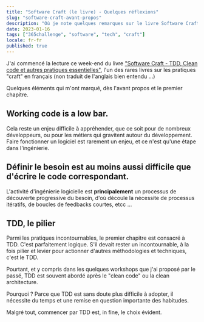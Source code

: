 ```yaml
---
title: "Software Craft (le livre) - Quelques réflexions"
slug: "software-craft-avant-propos"
description: "Où je note quelques remarques sur le livre Software Craft (Dunod)"
date: 2023-01-16
tags: ["365challenge", "software", "tech", "craft"]
locale: fr-fr
published: true
---
```


J'ai commencé la lecture ce week-end du livre ["Software Craft - TDD, Clean code et autres pratiques essentielles"](https://www.dunod.com/sciences-techniques/software-craft-tdd-clean-code-et-autres-pratiques-essentielles), l'un des rares livres sur les pratiques "craft" en français (non traduit de l'anglais bien entendu ...)

Quelques éléments qui m'ont marqué, dès l'avant propos et le premier chapitre.


## Working code is a low bar.

Cela reste un enjeu difficile à appréhender, que ce soit pour de nombreux développeurs, ou pour les métiers qui gravitent autour du développement. Faire fonctionner un logiciel est rarement un enjeu, et ce n'est qu'une étape dans l'ingénierie. 

## Définir le besoin est au moins aussi difficile que d'écrire le code correspondant.

L'activité d'ingénierie logicielle est **principalement** un processus de découverte progressive du besoin, d'où découle la nécessite de processus itératifs, de boucles de feedbacks courtes, etcc ...

## TDD, le pilier

Parmi les pratiques incontournables, le premier chapitre est consacré à TDD. C'est parfaitement logique. S'il devait rester un incontournable, à la fois pilier et levier pour actionner d'autres méthodologies et techniques, c'est le TDD.

Pourtant, et y compris dans les quelques workshops que j'ai proposé par le passé, TDD est souvent abordé après le "clean code" ou la clean architecture.

Pourquoi ? Parce que TDD est sans doute plus difficile à adopter, il nécessite du temps et une remise en question importante des habitudes.

Malgré tout, commencer par TDD est, in fine, le choix évident.